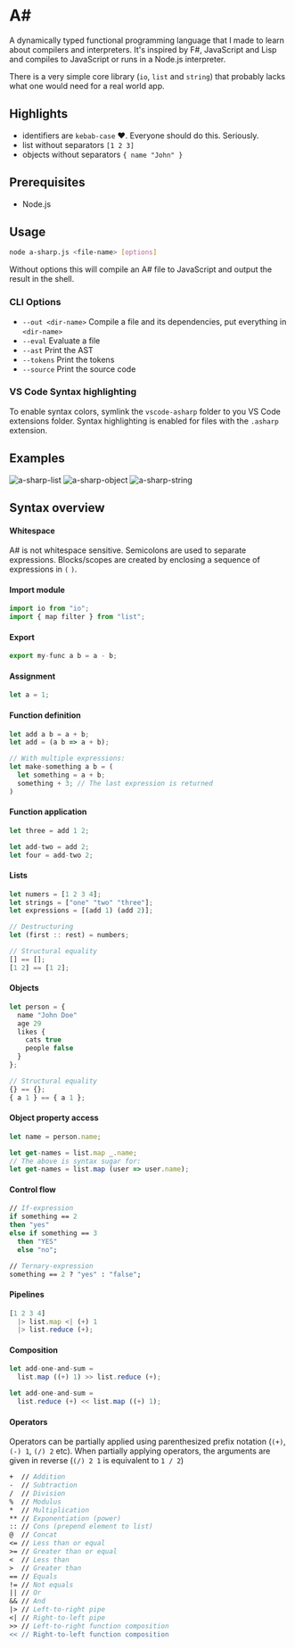 <h1>A#</h1>

A dynamically typed functional programming language that I made to learn about compilers and interpreters. It's inspired by F#, JavaScript and Lisp and compiles to JavaScript or runs in a Node.js interpreter.

There is a very simple core library (`io`, `list` and `string`) that probably lacks what one would need for a real world app.

## Highlights

- identifiers are `kebab-case` ❤️. Everyone should do this. Seriously.
- list without separators `[1 2 3]`
- objects without separators `{ name "John" }`

## Prerequisites

- Node.js

## Usage

```bash
node a-sharp.js <file-name> [options]
```

Without options this will compile an A# file to JavaScript and output the result in the shell.

### CLI Options

- `--out <dir-name>` Compile a file and its dependencies, put everything in `<dir-name>`
- `--eval` Evaluate a file
- `--ast` Print the AST
- `--tokens` Print the tokens
- `--source` Print the source code

### VS Code Syntax highlighting

To enable syntax colors, symlink the `vscode-asharp` folder to you VS Code extensions folder. Syntax highlighting is enabled for files with the `.asharp` extension.

## Examples

![a-sharp-list](https://user-images.githubusercontent.com/13281350/76029538-f4e7ee00-5f34-11ea-86b2-361ee822857b.png)
![a-sharp-object](https://user-images.githubusercontent.com/13281350/76029542-f6b1b180-5f34-11ea-95a3-84f220ba2e89.png)
![a-sharp-string](https://user-images.githubusercontent.com/13281350/76029545-f74a4800-5f34-11ea-9973-8c4ebf8a9e8d.png)

## Syntax overview

#### Whitespace

A# is not whitespace sensitive. Semicolons are used to separate expressions. Blocks/scopes are created by enclosing a sequence of expressions in `(` `)`.

#### Import module

```js
import io from "io";
import { map filter } from "list";
```

#### Export

```js
export my-func a b = a - b;
```

#### Assignment

```js
let a = 1;
```

#### Function definition

```js
let add a b = a + b;
let add = (a b => a + b);

// With multiple expressions:
let make-something a b = (
  let something = a + b;
  something + 3; // The last expression is returned
)
```

#### Function application

```js
let three = add 1 2;

let add-two = add 2;
let four = add-two 2;
```

#### Lists

```js
let numers = [1 2 3 4];
let strings = ["one" "two" "three"];
let expressions = [(add 1) (add 2)];

// Destructuring
let (first :: rest) = numbers;

// Structural equality
[] == [];
[1 2] == [1 2];
```

#### Objects

```js
let person = {
  name "John Doe"
  age 29
  likes {
    cats true
    people false
  }
};

// Structural equality
{} == {};
{ a 1 } == { a 1 };
```

#### Object property access

```js
let name = person.name;

let get-names = list.map _.name;
// The above is syntax sugar for:
let get-names = list.map (user => user.name);
```

#### Control flow

```fs
// If-expression
if something == 2
then "yes"
else if something == 3
  then "YES"
  else "no";

// Ternary-expression
something == 2 ? "yes" : "false";
```

#### Pipelines

```js
[1 2 3 4]
  |> list.map <| (+) 1
  |> list.reduce (+);
```

#### Composition

```js
let add-one-and-sum =
  list.map ((+) 1) >> list.reduce (+);

let add-one-and-sum =
  list.reduce (+) << list.map ((+) 1);
```

#### Operators

Operators can be partially applied using parenthesized prefix notation (`(+)`, `(-) 1`, `(/) 2` etc). When partially applying operators, the arguments are given in reverse (`(/) 2 1` is equivalent to `1 / 2`)

```fs
+  // Addition
-  // Subtraction
/  // Division
%  // Modulus
*  // Multiplication
** // Exponentiation (power)
:: // Cons (prepend element to list)
@  // Concat
<= // Less than or equal
>= // Greater than or equal
<  // Less than
>  // Greater than
== // Equals
!= // Not equals
|| // Or
&& // And
|> // Left-to-right pipe
<| // Right-to-left pipe
>> // Left-to-right function composition
<< // Right-to-left function composition
```
